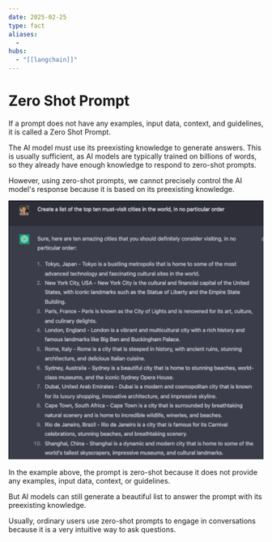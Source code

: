 ```yaml
---
date: 2025-02-25
type: fact
aliases:
  -
hubs:
  - "[[langchain]]"
---
```


# Zero Shot Prompt

If a prompt does not have any examples, input data, context, and guidelines, it is called a Zero Shot Prompt.

The AI model must use its preexisting knowledge to generate answers. This is usually sufficient, as AI models are typically trained on billions of words, so they already have enough knowledge to respond to zero-shot prompts.

However, using zero-shot prompts, we cannot precisely control the AI model's response because it is based on its preexisting knowledge.

![example-of-zero-shot-prompt.png](../assets/imgs/example-of-zero-shot-prompt.png)

In the example above, the prompt is zero-shot because it does not provide any examples, input data, context, or guidelines.

But AI models can still generate a beautiful list to answer the prompt with its preexisting knowledge.

Usually, ordinary users use zero-shot prompts to engage in conversations because it is a very intuitive way to ask questions.








